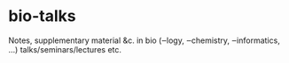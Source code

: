 # bio-talks
Notes, supplementary material &amp;c. in bio (‒logy, ‒chemistry, ‒informatics, …) talks/seminars/lectures etc.
